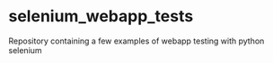 # selenium_webapp_tests
Repository containing a few examples of webapp testing with python selenium

